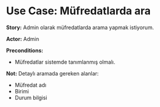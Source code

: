Use Case: Müfredatlarda ara
============

**Story:** Admin olarak müfredatlarda arama yapmak istiyorum.

**Actor:** Admin

**Preconditions:**

- Müfredatlar sistemde tanımlanmış olmalı.

**Not:** Detaylı aramada gereken alanlar:

- Müfredat adı
- Birimi
- Durum bilgisi
